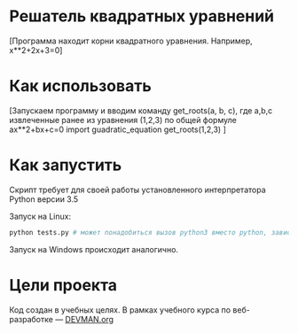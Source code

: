 # Решатель квадратных уравнений

[Программа находит корни квадратного уравнения. Например, x**2+2x+3=0]

# Как использовать

[Запускаем программу и вводим команду get_roots(a, b, c), где a,b,c извлеченные ранее из уравнения (1,2,3)  по общей формуле ax**2+bx+c=0
    import guadratic_equation
	get_roots(1,2,3) ]

# Как запустить

Скрипт требует для своей работы установленного интерпретатора Python версии 3.5

Запуск на Linux:

```bash
python tests.py # может понадобиться вызов python3 вместо python, зависит от настроек операционной системы
```

Запуск на Windows происходит аналогично.

# Цели проекта

Код создан в учебных целях. В рамках учебного курса по веб-разработке ― [DEVMAN.org](https://devman.org)
